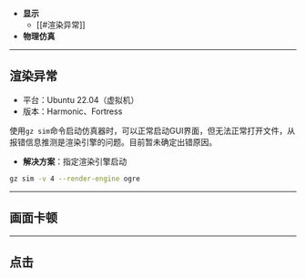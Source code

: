 
+ **显示**
	+ [[#渲染异常]]
+ **物理仿真**


---
## 渲染异常

+ 平台：Ubuntu 22.04（虚拟机）
+ 版本：Harmonic、Fortress

使用`gz sim`命令启动仿真器时，可以正常启动GUI界面，但无法正常打开文件，从报错信息推测是渲染引擎的问题。目前暂未确定出错原因。

+ **解决方案**：指定渲染引擎启动

```bash
gz sim -v 4 --render-engine ogre
```


---
## 画面卡顿



---
## 点击